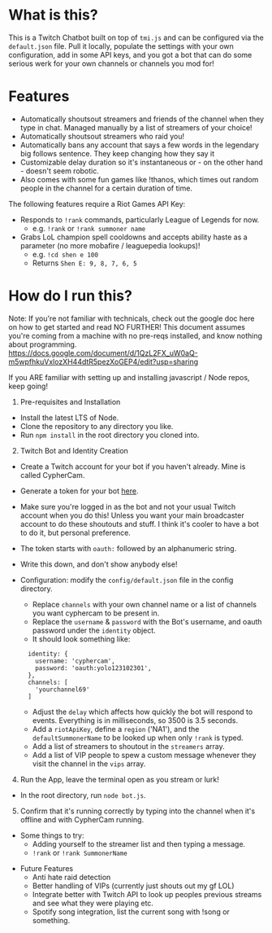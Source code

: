 # What is this?

This is a Twitch Chatbot built on top of `tmi.js` and can be configured via the `default.json` file. Pull it locally, populate the settings with your own configuration, add in some API keys, and you got a bot that can do some serious werk for your own channels or channels you mod for!

# Features

* Automatically shoutsout streamers and friends of the channel when they type in chat. Managed manually by a list of streamers of your choice!
* Automatically shoutsout streamers who raid you!
* Automatically bans any account that says a few words in the legendary big follows sentence. They keep changing how they say it
* Customizable delay duration so it's instantaneous or - on the other hand - doesn't seem robotic.
* Also comes with some fun games like !thanos, which times out random people in the channel for a certain duration of time.

The following features require a Riot Games API Key:

* Responds to `!rank` commands, particularly League of Legends for now.
  * e.g. `!rank` or `!rank summoner name`
* Grabs LoL champion spell cooldowns and accepts ability haste as a parameter (no more mobafire / leaguepedia lookups)!
  * e.g. `!cd shen e 100`
  * Returns `Shen E: 9, 8, 7, 6, 5`

# How do I run this?

Note: If you're not familiar with technicals, check out the google doc here on how to get started and read NO FURTHER!
This document assumes you're coming from a machine with no pre-reqs installed, and know nothing about programming.
https://docs.google.com/document/d/1QzL2FX_uW0aQ-m5wpfhkuVxlozXH44dtR5pezXoGEP4/edit?usp=sharing

If you ARE familiar with setting up and installing javascript / Node repos, keep going!

1. Pre-requisites and Installation
  - Install the latest LTS of Node.
  - Clone the repository to any directory you like.
  - Run `npm install` in the root directory you cloned into.

2. Twitch Bot and Identity Creation
  - Create a Twitch account for your bot if you haven't already. Mine is called CypherCam.
  - Generate a token for your bot [here](https://twitchapps.com/tmi/).
  - Make sure you're logged in as the bot and not your usual Twitch account when you do this! Unless you want your main broadcaster account to do these shoutouts and stuff. I think it's cooler to have a bot to do it, but personal preference.
  - The token starts with `oauth:` followed by an alphanumeric string.
  - Write this down, and don't show anybody else!

- Configuration: modify the `config/default.json` file in the config directory.
  - Replace `channels` with your own channel name or a list of channels you want cyphercam to be present in.
  - Replace the `username` & `password` with the Bot's username, and oauth password under the `identity` object.
  - It should look something like:
  ```
    identity: {
      username: 'cyphercam',
      password: 'oauth:yolo123102301',
    },
    channels: [
      'yourchannel69'
    ]
  ```
  - Adjust the `delay` which affects how quickly the bot will respond to events. Everything is in milliseconds, so 3500 is 3.5 seconds.
  - Add a `riotApiKey`, define a `region` ('NA1'), and the `defaultSummonerName` to be looked up when only `!rank` is typed.
  - Add a list of streamers to shoutout in the `streamers` array.
  - Add a list of VIP people to spew a custom message whenever they visit the channel in the `vips` array.

4. Run the App, leave the terminal open as you stream or lurk!
  - In the root directory, run `node bot.js`.

5. Confirm that it's running correctly by typing into the channel when it's offline and with CypherCam running.
  - Some things to try:
    - Adding yourself to the streamer list and then typing a message.
    - `!rank` or `!rank SummonerName`

* Future Features
  - Anti hate raid detection
  - Better handling of VIPs (currently just shouts out my gf LOL)
  - Integrate better with Twitch API to look up peoples previous streams and see what they were playing etc.
  - Spotify song integration, list the current song with !song or something.
